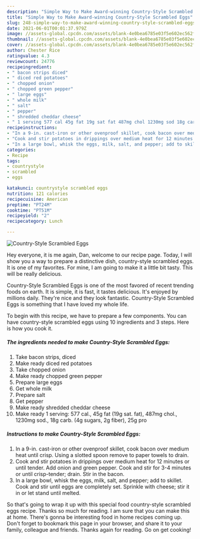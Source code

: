 ```yaml
---
description: "Simple Way to Make Award-winning Country-Style Scrambled Eggs"
title: "Simple Way to Make Award-winning Country-Style Scrambled Eggs"
slug: 248-simple-way-to-make-award-winning-country-style-scrambled-eggs
date: 2021-06-01T00:01:37.979Z
image: //assets-global.cpcdn.com/assets/blank-4e0bea6785e03f5e602ec562f230caae08da540cada707380b4fe1bbebba43da.png
thumbnail: //assets-global.cpcdn.com/assets/blank-4e0bea6785e03f5e602ec562f230caae08da540cada707380b4fe1bbebba43da.png
cover: //assets-global.cpcdn.com/assets/blank-4e0bea6785e03f5e602ec562f230caae08da540cada707380b4fe1bbebba43da.png
author: Chester Rice
ratingvalue: 4.3
reviewcount: 24776
recipeingredient:
- " bacon strips diced"
- " diced red potatoes"
- " chopped onion"
- " chopped green pepper"
- " large eggs"
- " whole milk"
- " salt"
- " pepper"
- " shredded cheddar cheese"
- " 1 serving 577 cal 45g fat 19g sat fat 487mg chol 1230mg sod 18g carb 4g sugars 2g fiber 25g pro"
recipeinstructions:
- "In a 9-in. cast-iron or other ovenproof skillet, cook bacon over medium heat until crisp. Using a slotted spoon remove to paper towels to drain."
- "Cook and stir potatoes in drippings over medium heat for 12 minutes or until tender. Add onion and green pepper. Cook and stir for 3-4 minutes or until crisp-tender; drain. Stir in the bacon."
- "In a large bowl, whisk the eggs, milk, salt, and pepper; add to skillet. Cook and stir until eggs are completely set. Sprinkle with cheese; stir it in or let stand until melted."
categories:
- Recipe
tags:
- countrystyle
- scrambled
- eggs

katakunci: countrystyle scrambled eggs 
nutrition: 121 calories
recipecuisine: American
preptime: "PT24M"
cooktime: "PT51M"
recipeyield: "2"
recipecategory: Lunch

---
```



![Country-Style Scrambled Eggs](//assets-global.cpcdn.com/assets/blank-4e0bea6785e03f5e602ec562f230caae08da540cada707380b4fe1bbebba43da.png)

Hey everyone, it is me again, Dan, welcome to our recipe page. Today, I will show you a way to prepare a distinctive dish, country-style scrambled eggs. It is one of my favorites. For mine, I am going to make it a little bit tasty. This will be really delicious.



Country-Style Scrambled Eggs is one of the most favored of recent trending foods on earth. It is simple, it is fast, it tastes delicious. It's enjoyed by millions daily. They're nice and they look fantastic. Country-Style Scrambled Eggs is something that I have loved my whole life.


To begin with this recipe, we have to prepare a few components. You can have country-style scrambled eggs using 10 ingredients and 3 steps. Here is how you cook it.

<!--inarticleads1-->

##### The ingredients needed to make Country-Style Scrambled Eggs:

1. Take  bacon strips, diced
1. Make ready  diced red potatoes
1. Take  chopped onion
1. Make ready  chopped green pepper
1. Prepare  large eggs
1. Get  whole milk
1. Prepare  salt
1. Get  pepper
1. Make ready  shredded cheddar cheese
1. Make ready  1 serving: 577 cal., 45g fat (19g sat. fat), 487mg chol., 1230mg sod., 18g carb. (4g sugars, 2g fiber), 25g pro




<!--inarticleads2-->

##### Instructions to make Country-Style Scrambled Eggs:

1. In a 9-in. cast-iron or other ovenproof skillet, cook bacon over medium heat until crisp. Using a slotted spoon remove to paper towels to drain.
1. Cook and stir potatoes in drippings over medium heat for 12 minutes or until tender. Add onion and green pepper. Cook and stir for 3-4 minutes or until crisp-tender; drain. Stir in the bacon.
1. In a large bowl, whisk the eggs, milk, salt, and pepper; add to skillet. Cook and stir until eggs are completely set. Sprinkle with cheese; stir it in or let stand until melted.




So that's going to wrap it up with this special food country-style scrambled eggs recipe. Thanks so much for reading. I am sure that you can make this at home. There's gonna be interesting food in home recipes coming up. Don't forget to bookmark this page in your browser, and share it to your family, colleague and friends. Thanks again for reading. Go on get cooking!
